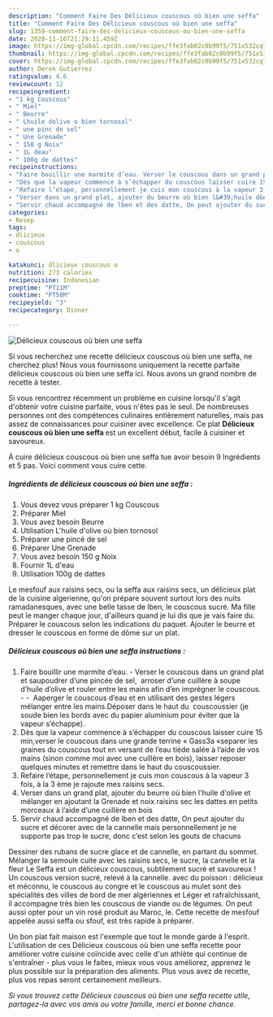 ```yaml
---
description: "Comment Faire Des Délicieux couscous où bien une seffa"
title: "Comment Faire Des Délicieux couscous où bien une seffa"
slug: 1359-comment-faire-des-delicieux-couscous-ou-bien-une-seffa
date: 2020-11-16T21:29:11.459Z
image: https://img-global.cpcdn.com/recipes/ffe3fab02c0b99f5/751x532cq70/delicieux-couscous-ou-bien-une-seffa-photo-principale-de-la-recette.jpg
thumbnail: https://img-global.cpcdn.com/recipes/ffe3fab02c0b99f5/751x532cq70/delicieux-couscous-ou-bien-une-seffa-photo-principale-de-la-recette.jpg
cover: https://img-global.cpcdn.com/recipes/ffe3fab02c0b99f5/751x532cq70/delicieux-couscous-ou-bien-une-seffa-photo-principale-de-la-recette.jpg
author: Derek Gutierrez
ratingvalue: 4.6
reviewcount: 12
recipeingredient:
- "1 kg Couscous"
- " Miel"
- " Beurre"
- " Lhuile dolive o bien tornosol"
- " une pinc de sel"
- " Une Grenade"
- " 150 g Noix"
- " 1L deau"
- " 100g de dattes"
recipeinstructions:
- "Faire bouillir une marmite d’eau. Verser le couscous dans un grand plat et saupoudrer d’une pincée de sel,  arroser d’une cuillère à soupe d’huile d’olive et rouler entre les mains afin d’en imprégner le couscous.   Aaperger le couscous d’eau et en utilisant des gestes légers mélanger entre les mains.Déposer dans le haut du  couscoussier (je soude bien les bords avec du papier aluminium pour éviter que la vapeur s’échappe)."
- "Dès que la vapeur commence à s’échapper du couscous laisser cuire 15 min,verser le couscous dans une grande terrine « Gass3a «separer les graines du couscous tout en versant de l’eau tiède salée à l’aide de vos mains (sinon comme moi avec une cuillère en bois), laisser reposer quelques minutes et remettre dans le haut du couscoussier."
- "Refaire l’étape, personnellement je cuis mon couscous à la vapeur 3 fois, à la 3 ème je rajoute mes raisins secs."
- "Verser dans un grand plat, ajouter du beurre où bien l&#39;huile d&#39;olive et mélanger en ajoutant la Grenade et noix raisins sec les dattes en petits morceaux à l’aide d’une cuillère en bois"
- "Servir chaud accompagné de lben et des datte, On peut ajouter du sucre et décorer avec de la cannelle mais personnellement je ne supporte pas trop le sucre, donc c’est selon les gouts de chacuns"
categories:
- Resep
tags:
- dlicieux
- couscous
- o

katakunci: dlicieux couscous o 
nutrition: 273 calories
recipecuisine: Indonesian
preptime: "PT11M"
cooktime: "PT58M"
recipeyield: "3"
recipecategory: Dinner

---
```



![Délicieux couscous où bien une seffa](https://img-global.cpcdn.com/recipes/ffe3fab02c0b99f5/751x532cq70/delicieux-couscous-ou-bien-une-seffa-photo-principale-de-la-recette.jpg)

Si vous recherchez une recette délicieux couscous où bien une seffa, ne cherchez plus! Nous vous fournissons uniquement la recette parfaite délicieux couscous où bien une seffa ici. Nous avons un grand nombre de recette à tester.

Si vous rencontrez récemment un problème en cuisine lorsqu'il s'agit d'obtenir votre cuisine parfaite, vous n'êtes pas le seul. De nombreuses personnes ont des compétences culinaires entièrement naturelles, mais pas assez de connaissances pour cuisiner avec excellence. Ce plat <strong> Délicieux couscous où bien une seffa </strong> est un excellent début, facile à cuisiner et savoureux.

<!--inarticleads1-->

À cuire délicieux couscous où bien une seffa tue avoir besoin 9 Ingrédients et 5 pas. Voici comment vous cuire cette.

##### Ingrédients de délicieux couscous où bien une seffa :

1. Vous devez vous préparer 1 kg Couscous
1. Préparer  Miel
1. Vous avez besoin  Beurre
1. Utilisation  L&#39;huile d&#39;olive où bien tornosol
1. Préparer  une pincé de sel
1. Préparer  Une Grenade
1. Vous avez besoin  150 g Noix
1. Fournir  1L d&#39;eau
1. Utilisation  100g de dattes


Le mesfouf aux raisins secs, ou la seffa aux raisins secs, un délicieux plat de la cuisine algerienne, qu&#39;on prépare souvent surtout lors des nuits ramadanesques, avec une belle tasse de lben, le couscous sucré. Ma fille peut le manger chaque jour, d&#39;ailleurs quand je lui dis que je vais faire du. Préparer le couscous selon les indications du paquet. Ajouter le beurre et dresser le couscous en forme de dôme sur un plat. 

<!--inarticleads2-->

##### Délicieux couscous où bien une seffa instructions :

1. Faire bouillir une marmite d’eau. - Verser le couscous dans un grand plat et saupoudrer d’une pincée de sel,  arroser d’une cuillère à soupe d’huile d’olive et rouler entre les mains afin d’en imprégner le couscous. -  -  Aaperger le couscous d’eau et en utilisant des gestes légers mélanger entre les mains.Déposer dans le haut du  couscoussier (je soude bien les bords avec du papier aluminium pour éviter que la vapeur s’échappe).
1. Dès que la vapeur commence à s’échapper du couscous laisser cuire 15 min,verser le couscous dans une grande terrine « Gass3a «separer les graines du couscous tout en versant de l’eau tiède salée à l’aide de vos mains (sinon comme moi avec une cuillère en bois), laisser reposer quelques minutes et remettre dans le haut du couscoussier.
1. Refaire l’étape, personnellement je cuis mon couscous à la vapeur 3 fois, à la 3 ème je rajoute mes raisins secs.
1. Verser dans un grand plat, ajouter du beurre où bien l&#39;huile d&#39;olive et mélanger en ajoutant la Grenade et noix raisins sec les dattes en petits morceaux à l’aide d’une cuillère en bois
1. Servir chaud accompagné de lben et des datte, On peut ajouter du sucre et décorer avec de la cannelle mais personnellement je ne supporte pas trop le sucre, donc c’est selon les gouts de chacuns


Dessiner des rubans de sucre glace et de cannelle, en partant du sommet. Mélanger la semoule cuite avec les raisins secs, le sucre, la cannelle et la fleur Le Seffa est un délicieux couscous, subtilement sucré et savoureux ! Un couscous version sucré, relevé à la cannelle. avec du poisson : délicieux et méconnu, le couscous au congre et le couscous au mulet sont des spécialités des villes de bord de mer algériennes et Léger et rafraîchissant, il accompagne très bien les couscous de viande ou de légumes. On peut aussi opter pour un vin rosé produit au Maroc, le. Cette recette de mesfouf appelée aussi seffa ou sfouf, est très rapide à préparer. 

<!--inarticleads1-->

<p>
Un bon plat fait maison est l'exemple que tout le monde garde à l'esprit. L'utilisation de ces Délicieux couscous où bien une seffa recette pour améliorer votre cuisine coïncide avec celle d'un athlète qui continue de s'entraîner - plus vous le faites, mieux vous vous améliorez, apprenez le plus possible sur la préparation des aliments. Plus vous avez de recette, plus vos repas seront certainement meilleurs.
</p>

<p>
<i>Si vous trouvez cette Délicieux couscous où bien une seffa recette utile, partagez-la avec vos amis ou votre famille, merci et bonne chance.</i>
</p>
